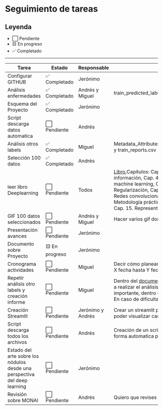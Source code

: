 # Seguimiento de tareas

## Leyenda
- ⬜ Pendiente  
- 🟨 En progreso  
- ✅ Completado  

---

| Tarea                          | Estado       | Responsable | Observaciones              |
|--------------------------------|--------------|-------------|----------------------------|
| Configurar GITHUB| ✅ Completado | Jerónimo         |                            |
| Análisis enfermedades   | ✅ Completado  | Andrés y Miguel        |  train_predicted_labels.csv y no_chest_train.txt                          |
| Esquema del Proyecto            | ✅ Completado | Jerónimo      |                            |
| Script descarga datos automatica | ⬜ Pendiente | Andrés       |                            |
| Análisis otros labels        | ✅ Completado | Miguel      |     Metadata_Attributes.xlsx,train_label_summary.xlsx,train_metadata.csv y train_reports.csv    |
| Selección 100 datos    | ✅ Completado | Andrés        |               |
| leer libro Deeplearning | ⬜ Pendiente| Todos   |  [Libro](https://www.deeplearningbook.org/),Capitulos: Cap. 2. Álgebra lineal, Cap. 3. Probabilidad e información, Cap. 4. Cómputo numérico, Cap. 5. Fundamentos de machine learning, Cap. 6. Redes feed-forward profundas, Cap. 7. Regularización, Cap. 8. Optimización para entrenamiento, Cap. 9. Redes convolucionales, Cap. 10. Modelado de secuencias, Cap. 11. Metodología práctica, Cap. 12. Aplicaciones, Cap. 14. Autoencoders, Cap. 15. Representation Learning.|
| GIF 100 datos seleccionados | ⬜ Pendiente  | Andrés y Miguel | Hacer varios gif donde se muestren todos los cortes
| Presentación avances | ⬜ Pendiente | Jerónimo | 
| Documento sobre Proyecto | 🟨 En progreso   | Jerónimo |
| Cronograma actividades | ⬜ Pendiente | Miguel | Decir cómo planeamos organizarnos, por ejemplo leer el libro desde X fecha hasta Y fecha. en una tabla de excel podría ser
Repetir análisis otro labels y creación informe | ⬜ Pendiente | Miguel  | Dentro del [documento](https://es.overleaf.com/5494426841zppytyppcbjy#996093) agregar el informe de todos los labels y volver a realizar el análisis de los otros labels enfocado a la información importante, dentro del documento está la explicación de cada label. En caso de dificultad con LATEX crearlo en word.
Creación Streamlit | ⬜ Pendiente | Jerónimo y Andrés |Crear un streamlit preliminar donde se pueda cargar los datasets y poder visualizar cada corte.
Script descarga todos los archivos |⬜ Pendiente |Andrés|Creación de un script que descargue los labels y los datasets de forma automatica para mejora de calidad de vida para todos.
Estado del arte sobre los nódulos desde una perspectiva del deep learning | ⬜ Pendiente |Jerónimo |
Revisión sobre MONAI | ⬜ Pendiente| Andrés| Quiero que revises bien qué opciones interesantes tiene MONAI




